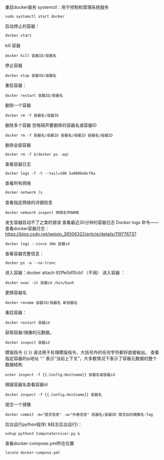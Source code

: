 重启docker服务
systemctl：用于控制和管理系统服务
```
sudo systemctl start docker
```
启动停止的容器：
```bash
docker start
```
kill 容器
```shell
docker kill 容器ID/容器名
```
停止容器
```shell
docker stop 容器ID/容器名
```
重启容器：
```shell
docker restart 容器ID/容器名
```
删除一个容器
```
docker rm -f 容器名/容器ID
```
删除多个容器 空格隔开要删除的容器名或容器ID
```
docker rm -f 容器名/容器ID 容器名/容器ID 容器名/容器ID
```
删除全部容器
```
docker rm -f $(docker ps -aq)
```

查看容器日志
```
docker logs -f -t --tail=100 5a9000a0cf6a
```

查看所有网络
```bash
docker network ls
```

查看指定网络的详细信息
```
docker nekwork inspect 网络名字NAME
```

发生容器启动不了之类的错误
查看最近30分钟的容器日志
Docker logs 命令——查看docker容器日志：
https://blog.csdn.net/weixin_39506322/article/details/119776737
```
docker logs --since 30m 容器id
```


查看容器完整信息：
```
docker ps -a --no-trunc
```

进入容器：docker attach 92ffe0d10cbf  （不用）
进入容器 ：
```
docker exec -it 容器id /bin/bash
```


更换容器名
```
docker rename 容器ID/容器名 新容器名
```
重启容器：
```
docker restart 容器id
```


获取容器/镜像的元数据。
```
docker inspect 容器id
```
模版指令
	{{ }} 语法用于处理模版指令，大括号外的任何字符都将直接输出。
查看指定容器的ip地址
	“.” 表示“当前上下文”，大多数情况下表示了容器元数据的整个数据结构
```shell
ocker inspect -f {{.Config.Hostname}} 容器名或容器id
```
根据容器名查看容器id
```shell
docker inspect -f {{.Config.Hostname}} 容器名
```

提交一个镜像
```
docker commit -m="提交信息" -a="作者信息" 容器名/容器ID 提交后的镜像名:Tag
```


后台运行python程序( &标志后台运行)：
```
nohup python3 ComputeServicer.py &
```

查看docker-compose.yml所在位置
```
locate docker-compose.yml
```






